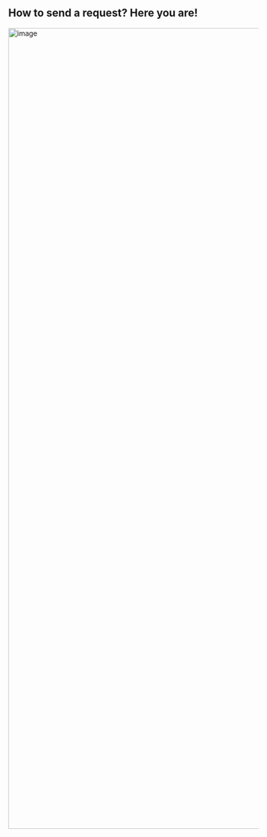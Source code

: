 ## How to send a request? Here you are!

<img width="1612" alt="image" src="https://user-images.githubusercontent.com/51774058/216815064-fa9fa047-a141-4d13-8ba1-8fce0c0ba4a5.png">
